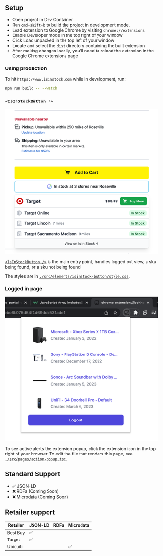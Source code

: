 ## Setup

- Open project in Dev Container
- Run `cmd+shift+b` to build the project in development mode.
- Load extension to Google Chrome by visiting `chrome://extensions`
- Enable Developer mode in the top right of your window
- Click Load unpacked in the top left of your window
- Locate and select the `dist` directory containing the built extension
- After making changes locally, you'll need to reload the extension in the Google Chrome extensions page

### Using production

To hit `https://www.isinstock.com` while in development, run:

```sh
npm run build -- --watch
```

### `<IsInStockButton />`

![](./docs/isinstock-button.png)

[`<IsInStockButton />`](./src/elements/isinstock-button.tsx) is the main entry point, handles logged out view, a sku being found, or a sku not being found.

The styles are in [`./src/elements/isinstock-button/style.css`](./src/elements/isinstock-button/style.css).

### Logged in page

![](./docs/logged-in-page.png)

To see active alerts the extension popup, click the extension icon in the top right of your browser. To edit the file that renders this page, see [`./src/pages/action-popup.tsx`](./src/pages/action-popup.tsx).

## Standard Support

- ✅ JSON-LD
- ❌ RDFa (Coming Soon)
- ❌ Microdata (Coming Soon)

## Retailer support

| Retailer | JSON-LD | RDFa | Microdata |
| -------- | ------- | ---- | --------- |
| Best Buy | ✅      |      |           |
| Target   | ✅      |      |           |
| Ubiquiti |         |      | ✅        |

